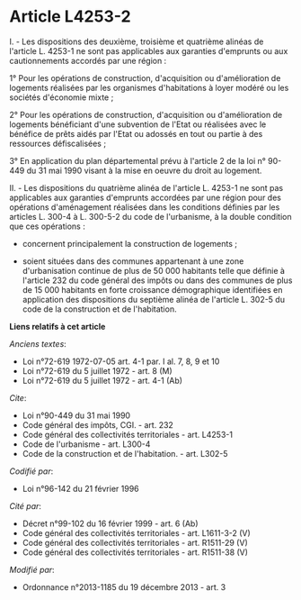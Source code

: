 # Article L4253-2

I. - Les dispositions des deuxième, troisième et quatrième alinéas de l'article L. 4253-1 ne sont pas applicables aux
garanties d'emprunts ou aux cautionnements accordés par une région : 

1° Pour les opérations de construction, d'acquisition ou d'amélioration de logements réalisées par les organismes
d'habitations à loyer modéré ou les sociétés d'économie mixte ; 

2° Pour les opérations de construction, d'acquisition ou d'amélioration de logements bénéficiant d'une subvention de l'Etat
ou réalisées avec le bénéfice de prêts aidés par l'Etat ou adossés en tout ou partie à des ressources défiscalisées ; 

3° En application du plan départemental prévu à l'article 2 de la loi n° 90-449 du 31 mai 1990 visant à la mise en oeuvre du
droit au logement. 

II. - Les dispositions du quatrième alinéa de l'article L. 4253-1 ne sont pas applicables aux garanties d'emprunts accordées
par une région pour des opérations d'aménagement réalisées dans les conditions définies par les articles L. 300-4 à L.
300-5-2 du code de l'urbanisme, à la double condition que ces opérations :

- concernent principalement la construction de logements ;

- soient situées dans des communes appartenant à une zone d'urbanisation continue de plus de 50 000 habitants telle que
définie à l'article 232 du code général des impôts ou dans des communes de plus de 15 000 habitants en forte croissance
démographique identifiées en application des dispositions du septième alinéa de l'article L. 302-5 du code de la construction
et de l'habitation.

**Liens relatifs à cet article**

_Anciens textes_:

  - Loi n°72-619 1972-07-05 art. 4-1 par. I al. 7, 8, 9 et 10
  - Loi n°72-619 du 5 juillet 1972 - art. 8 (M)
  - Loi n°72-619 du 5 juillet 1972 - art. 4-1 (Ab)

_Cite_:

  - Loi n°90-449 du 31 mai 1990
  - Code général des impôts, CGI. - art. 232
  - Code général des collectivités territoriales - art. L4253-1
  - Code de l'urbanisme - art. L300-4
  - Code de la construction et de l'habitation. - art. L302-5

_Codifié par_:

  - Loi n°96-142 du 21 février 1996

_Cité par_:

  - Décret n°99-102 du 16 février 1999 - art. 6 (Ab)
  - Code général des collectivités territoriales - art. L1611-3-2 (V)
  - Code général des collectivités territoriales - art. R1511-29 (V)
  - Code général des collectivités territoriales - art. R1511-38 (V)

_Modifié par_:

  - Ordonnance n°2013-1185 du 19 décembre 2013 - art. 3
